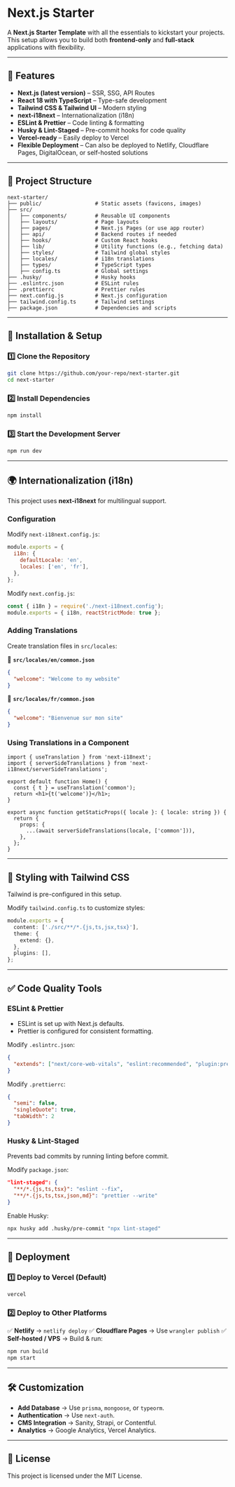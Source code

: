# Next.js Starter

A **Next.js Starter Template** with all the essentials to kickstart your projects. This setup allows you to build both **frontend-only** and **full-stack** applications with flexibility.

---

## 🚀 Features

- **Next.js (latest version)** – SSR, SSG, API Routes
- **React 18 with TypeScript** – Type-safe development
- **Tailwind CSS & Tailwind UI** – Modern styling
- **next-i18next** – Internationalization (i18n)
- **ESLint & Prettier** – Code linting & formatting
- **Husky & Lint-Staged** – Pre-commit hooks for code quality
- **Vercel-ready** – Easily deploy to Vercel
- **Flexible Deployment** – Can also be deployed to Netlify, Cloudflare Pages, DigitalOcean, or self-hosted solutions

---

## 📁 Project Structure

```
next-starter/
├── public/                 # Static assets (favicons, images)
├── src/
│   ├── components/         # Reusable UI components
│   ├── layouts/            # Page layouts
│   ├── pages/              # Next.js Pages (or use app router)
│   ├── api/                # Backend routes if needed
│   ├── hooks/              # Custom React hooks
│   ├── lib/                # Utility functions (e.g., fetching data)
│   ├── styles/             # Tailwind global styles
│   ├── locales/            # i18n translations
│   ├── types/              # TypeScript types
│   ├── config.ts           # Global settings
├── .husky/                 # Husky hooks
├── .eslintrc.json          # ESLint rules
├── .prettierrc             # Prettier rules
├── next.config.js          # Next.js configuration
├── tailwind.config.ts      # Tailwind settings
├── package.json            # Dependencies and scripts
```

---

## 🔧 Installation & Setup

### 1️⃣ Clone the Repository
```sh
git clone https://github.com/your-repo/next-starter.git
cd next-starter
```

### 2️⃣ Install Dependencies
```sh
npm install
```

### 3️⃣ Start the Development Server
```sh
npm run dev
```

---

## 🌍 Internationalization (i18n)

This project uses **next-i18next** for multilingual support.

### **Configuration**
Modify `next-i18next.config.js`:
```js
module.exports = {
  i18n: {
    defaultLocale: 'en',
    locales: ['en', 'fr'],
  },
};
```

Modify `next.config.js`:
```js
const { i18n } = require('./next-i18next.config');
module.exports = { i18n, reactStrictMode: true };
```

### **Adding Translations**
Create translation files in `src/locales`:

📂 **`src/locales/en/common.json`**
```json
{
  "welcome": "Welcome to my website"
}
```

📂 **`src/locales/fr/common.json`**
```json
{
  "welcome": "Bienvenue sur mon site"
}
```

### **Using Translations in a Component**
```tsx
import { useTranslation } from 'next-i18next';
import { serverSideTranslations } from 'next-i18next/serverSideTranslations';

export default function Home() {
  const { t } = useTranslation('common');
  return <h1>{t('welcome')}</h1>;
}

export async function getStaticProps({ locale }: { locale: string }) {
  return {
    props: {
      ...(await serverSideTranslations(locale, ['common'])),
    },
  };
}
```

---

## 🎨 Styling with Tailwind CSS

Tailwind is pre-configured in this setup.

Modify `tailwind.config.ts` to customize styles:
```ts
module.exports = {
  content: ['./src/**/*.{js,ts,jsx,tsx}'],
  theme: {
    extend: {},
  },
  plugins: [],
};
```

---

## ✅ Code Quality Tools

### **ESLint & Prettier**
- ESLint is set up with Next.js defaults.
- Prettier is configured for consistent formatting.

Modify `.eslintrc.json`:
```json
{
  "extends": ["next/core-web-vitals", "eslint:recommended", "plugin:prettier/recommended"]
}
```

Modify `.prettierrc`:
```json
{
  "semi": false,
  "singleQuote": true,
  "tabWidth": 2
}
```

### **Husky & Lint-Staged**
Prevents bad commits by running linting before commit.

Modify `package.json`:
```json
"lint-staged": {
  "**/*.{js,ts,tsx}": "eslint --fix",
  "**/*.{js,ts,tsx,json,md}": "prettier --write"
}
```

Enable Husky:
```sh
npx husky add .husky/pre-commit "npx lint-staged"
```

---

## 🚀 Deployment

### **1️⃣ Deploy to Vercel (Default)**
```sh
vercel
```

### **2️⃣ Deploy to Other Platforms**
✅ **Netlify** → `netlify deploy`
✅ **Cloudflare Pages** → Use `wrangler publish`
✅ **Self-hosted / VPS** → Build & run:
```sh
npm run build
npm start
```

---

## 🛠 Customization

- **Add Database** → Use `prisma`, `mongoose`, or `typeorm`.
- **Authentication** → Use `next-auth`.
- **CMS Integration** → Sanity, Strapi, or Contentful.
- **Analytics** → Google Analytics, Vercel Analytics.

---

## 📜 License
This project is licensed under the MIT License.

